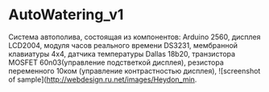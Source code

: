 ﻿# AutoWatering_v1
Система автополива, состоящая из компонентов: Arduino 2560, дисплея LCD2004, модуля часов реального времени DS3231, мембранной клавиатуры 4х4, датчика температуры Dallas 18b20, транзистора MOSFET 60n03(управление подстветкой дисплея), резистора переменного 10ком (управление контрастностью дисплея), 
![screenshot of sample](http://webdesign.ru.net/images/Heydon_min.
